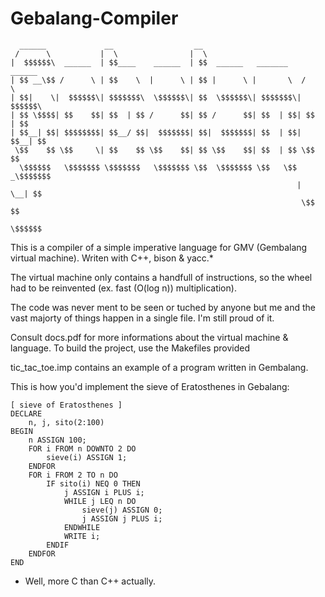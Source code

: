 # Gebalang-Compiler

```
  ______             __                  __                               
 /      \           |  \                |  \                              
|  $$$$$$\  ______  | $$____    ______  | $$  ______   _______    ______  
| $$ __\$$ /      \ | $$    \  |      \ | $$ |      \ |       \  /      \ 
| $$|    \|  $$$$$$\| $$$$$$$\  \$$$$$$\| $$  \$$$$$$\| $$$$$$$\|  $$$$$$\
| $$ \$$$$| $$    $$| $$  | $$ /      $$| $$ /      $$| $$  | $$| $$  | $$
| $$__| $$| $$$$$$$$| $$__/ $$|  $$$$$$$| $$|  $$$$$$$| $$  | $$| $$__| $$
 \$$    $$ \$$     \| $$    $$ \$$    $$| $$ \$$    $$| $$  | $$ \$$    $$
  \$$$$$$   \$$$$$$$ \$$$$$$$   \$$$$$$$ \$$  \$$$$$$$ \$$   \$$ _\$$$$$$$
                                                                |  \__| $$
                                                                 \$$    $$
                                                                  \$$$$$$ 
```
This is a compiler of a simple imperative language for  GMV (Gembalang virtual machine).
Writen with C++, bison & yacc.* 

The virtual machine only contains a handfull of instructions, so the wheel had to be reinvented (ex. fast (O(log n)) multiplication).

The code was never ment to be seen or tuched by anyone but me and the vast majorty of things happen in a single file. I'm still proud of it. 

Consult docs.pdf for more informations about the virtual machine & language. To build the project, use the Makefiles provided

tic_tac_toe.imp contains an example of a program written in Gembalang.

This is how you'd implement the sieve of Eratosthenes in Gebalang:

```
[ sieve of Eratosthenes ]
DECLARE
    n, j, sito(2:100)
BEGIN
    n ASSIGN 100;
    FOR i FROM n DOWNTO 2 DO
        sieve(i) ASSIGN 1;
    ENDFOR
    FOR i FROM 2 TO n DO
        IF sito(i) NEQ 0 THEN
            j ASSIGN i PLUS i;
            WHILE j LEQ n DO
                sieve(j) ASSIGN 0;
                j ASSIGN j PLUS i;
            ENDWHILE
            WRITE i;
        ENDIF
    ENDFOR
END
```

* Well, more C than C++ actually.
